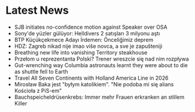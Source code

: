 # Latest News
-  SJB initiates no-confidence motion against Speaker over OSA
-  Sony'de yüzler gülüyor: Helldivers 2 satışları 3 milyonu aştı
-  BTP Küçükçekmece Adayı İrdemen: Önceliğimiz deprem
-  HDZ: Zagreb nikad nije imao više novca, a sve je zapušteniji
-  Breathing new life into vanishing Territory steakhouse
-  Przełom u reprezentanta Polski? Trener wreszcie się nad nim rozpływa
-  Gut-wrenching way Columbia astronauts learnt they were about to die as shuttle fell to Earth
-  Travel All Seven Continents with Holland America Line in 2026
-  Mirosław Baka jest "byłym katolikiem". "Nie podoba mi się alians Kościoła z PiS-em"
-  Bauchspeicheldrüsenkrebs: Immer mehr Frauen erkranken an stillem Killer
